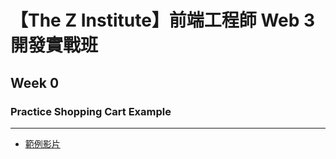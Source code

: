 # 【The Z Institute】前端工程師 Web 3 開發實戰班
## Week 0
### Practice Shopping Cart Example
---
- [範例影片](https://www.youtube.com/watch?v=lATafp15HWA )
